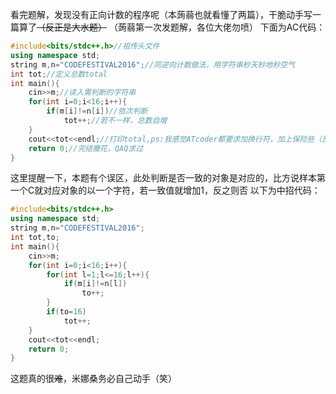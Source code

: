看完题解，发现没有正向计数的程序呢（本蒟蒻也就看懂了两篇），干脆动手写一篇算了~~（反正是大水题）~~
（蒟蒻第一次发题解，各位大佬勿喷）
下面为AC代码：
```cpp
#include<bits/stdc++.h>//祖传头文件 
using namespace std;
string m,n="CODEFESTIVAL2016";//同逆向计数做法，用字符串秒天秒地秒空气 
int tot;//定义总数total 
int main(){
    cin>>m;//读入需判断的字符串 
    for(int i=0;i<16;i++){
    	if(m[i]!=n[i])//依次判断 
    		tot++;//若不一样，总数自增 
	}
	cout<<tot<<endl;//打印total,ps:我感觉ATcoder都要求加换行符，加上保险些（反正加上又不会错） 
    return 0;//完结撒花，QAQ求过 
}
```


这里提醒一下，本题有个误区，此处判断是否一致的对象是对应的，比方说样本第一个C就对应对象的以一个字符，若一致值就增加1，反之则否
以下为中招代码：


```cpp
#include<bits/stdc++.h>
using namespace std;
string m,n="CODEFESTIVAL2016";
int tot,to;
int main(){
    cin>>m;
    for(int i=0;i<16;i++){
    	for(int l=1;l<=16;l++){
    		if(m[i]!=n[l])
    			to++;
		}
		if(to=16)
			tot++;
	}
	cout<<tot<<endl;
    return 0;
}
```
这题真的很~~难~~，米娜桑务必自己动手（笑）
